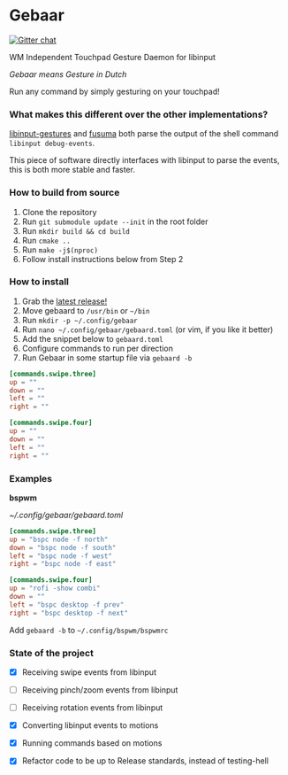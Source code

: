 Gebaar
=========
[![Gitter chat](https://badges.gitter.im/gebaar-libinput/community.png)](https://gitter.im/gebaar-libinput/community)

WM Independent Touchpad Gesture Daemon for libinput

_Gebaar means Gesture in Dutch_

Run any command by simply gesturing on your touchpad!

### What makes this different over the other implementations?

[libinput-gestures](https://github.com/bulletmark/libinput-gestures) and [fusuma](https://github.com/iberianpig/fusuma) both parse the output of the shell command `libinput debug-events`.

This piece of software directly interfaces with libinput to parse the events, this is both more stable and faster.

### How to build from source

1. Clone the repository
2. Run `git submodule update --init` in the root folder
3. Run `mkdir build && cd build`
4. Run `cmake ..`
5. Run `make -j$(nproc)`
6. Follow install instructions below from Step 2

### How to install

1. Grab the [latest release!](https://github.com/Coffee2CodeNL/gebaar-libinput/releases/latest)
2. Move gebaard to `/usr/bin` or `~/bin`
3. Run `mkdir -p ~/.config/gebaar`
4. Run `nano ~/.config/gebaar/gebaard.toml` (or vim, if you like it better)
5. Add the snippet below to `gebaard.toml`
6. Configure commands to run per direction
7. Run Gebaar in some startup file via `gebaard -b`

```toml
[commands.swipe.three]
up = ""
down = ""
left = ""
right = ""

[commands.swipe.four]
up = ""
down = ""
left = ""
right = ""
```



### Examples

**bspwm**

_~/.config/gebaar/gebaard.toml_
```toml
[commands.swipe.three]
up = "bspc node -f north"
down = "bspc node -f south"
left = "bspc node -f west"
right = "bspc node -f east"

[commands.swipe.four]
up = "rofi -show combi"
down = ""
left = "bspc desktop -f prev"
right = "bspc desktop -f next"
```

Add `gebaard -b` to `~/.config/bspwm/bspwmrc`

### State of the project

- [x] Receiving swipe events from libinput
- [ ] Receiving pinch/zoom events from libinput
- [ ] Receiving rotation events from libinput
- [x] Converting libinput events to motions
- [x] Running commands based on motions
- [x] Refactor code to be up to Release standards, instead of testing-hell

